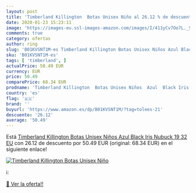 ```yaml
---
layout: post
title: 'Timberland Killington  Botas Unisex Niño al 26.12 % de descuento'
date: 2020-01-23 15:23:11
image: 'https://images-eu.ssl-images-amazon.com/images/I/411yCv7Oo7L._SL400_.jpg'
comments: true
category: ofertas
author: ring
slug: 'B01KVSNT1M-es Timberland Killington Botas Unisex Niños Azul Black Iris...'
sku: 'B01KVSNT1M-es'
tags: [ 'timberland', ]
actualPrice: 50.49 EUR
currency: EUR
price: 50.49
comparePrice: 68.34 EUR
prodname: 'Timberland Killington  Botas Unisex Niños  Azul  Black Iris Nubuck 19   32 EU'
country: 'es'
flag: '🇪🇸'
brand: ''
buyurl: 'https://www.amazon.es/dp/B01KVSNT1M/?tag=tolees-21'
descuento: '26.12'
average: '50.49'
---
```


Está [Timberland Killington  Botas Unisex Niños  Azul  Black Iris Nubuck 19   32 EU](https://www.amazon.es/dp/B01KVSNT1M/?tag=tolees-21) con 26.12 de descuento por 50.49 EUR (original: 68.34 EUR) en el siguiente enlace!

[![Timberland Killington  Botas Unisex Niño](https://images-eu.ssl-images-amazon.com/images/I/411yCv7Oo7L._SL400_.jpg)](https://www.amazon.es/dp/B01KVSNT1M/?tag=tolees-21)

ℹ️:


[🛒 Ver la oferta!!](https://www.amazon.es/dp/B01KVSNT1M/?tag=tolees-21)
